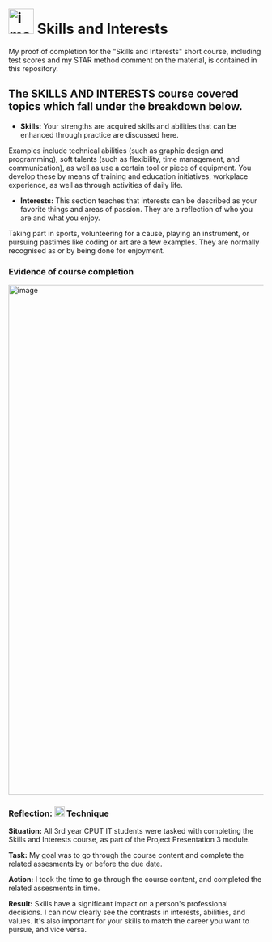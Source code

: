 # <img width="50" height="50" alt="image" src="https://github.com/user-attachments/assets/86c957b8-610c-412b-83f4-de9e6e5910dd" /> Skills and Interests
My proof of completion for the "Skills and Interests" short course, including test scores and my STAR method comment on the material, is contained in this repository.

## The SKILLS AND INTERESTS course covered topics which fall under the breakdown below.
- **Skills:** Your strengths are acquired skills and abilities that can be enhanced through practice are discussed here.

Examples include technical abilities (such as graphic design and programming), soft talents (such as flexibility, time management, and communication), as well as use a certain tool or piece of equipment. You develop these by means of training and education initiatives, workplace experience, as well as through activities of daily life.

- **Interests:** This section teaches that interests can be described as your favorite things and areas of passion. They are a reflection of who you are and what you enjoy.

Taking part in sports, volunteering for a cause, playing an instrument, or pursuing pastimes like coding or art are a few examples. They are normally recognised as or by being done for enjoyment.

### Evidence of course completion
<img width="1920" height="1008" alt="image" src="https://github.com/user-attachments/assets/edadc95f-94c3-4def-a417-d142d2d63be2" />

### Reflection: <img width="20" height="20" alt="image" src="https://github.com/user-attachments/assets/0a7d2c8b-6444-43b3-8d4a-be93c09e3d55" /> Technique
**Situation:** All 3rd year CPUT IT students were tasked with completing the Skills and Interests course, as part of the Project Presentation 3 module.

**Task:** My goal was to go through the course content and complete the related assesments by or before the due date.

**Action:** I took the time to go through the course content, and completed the related assesments in time.

**Result:** Skills have a significant impact on a person's professional decisions. I can now clearly see the contrasts in interests, abilities, and values. It's also important for your skills to match the career you want to pursue, and vice versa.
